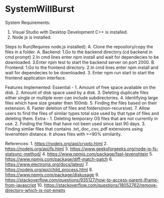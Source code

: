 # SystemWillBurst
System Requirements:
1) Visual Studio with Desktop Development C++ is installed.
2) Node js is installed.

Steps to Run(Requires node.js installed):
A. Clone the repository/copy the files in a folder.
A. Backend:
    1.Go to the backend directory.(cd backend in cmd prompt)
    2.In cmd lines enter npm install and wait for dependecies to be downloaded.
    3.Enter npm test to start the backend server on port 2000.
B. Frontend:
    1.Go to the frontend directory.
    2.In cmd lines enter npm install and wait for dependecies to be downloaded.
    3. Enter npm run start to start the frontend application interface. 

Features Implemented:
Essential - 
    1. Amount of free space available on the disk.
    2. Amount of disk space used by a disk.
    3. Deleting duplicate files either single or multiple even can include subdirectories.
    4. Identifying large files which have size greater then 100mb.
    5. Finding the files based on their extension.
    6. Faster deletion of files and folders(non-recursive).
    7. Allow users to find the files of similar types total size used by that type of files and deleting them.
Extra - 
    1. Deleting temporary OS files that are not currently in use.
    2. Finding the files that have not been used since last 90 days.
    3. Finding similar files that contains .txt,.doc,.csv,.pdf extensions using levenshtein distance. It shows files with >=90% similarity.
    
References:
    1. https://nodejs.org/api/crypto.html
    2. https://nodejs.org/api/fs.html
    3. https://www.geeksforgeeks.org/node-js-fs-statsync-method/
    4. https://www.npmjs.com/package/fast-levenshtein
    5. https://www.npmjs.com/package/diff-match-patch
    6. https://www.electronjs.org/docs/latest/
    7. https://nodejs.org/api/child_process.html
    8. https://www.npmjs.com/package/diskusage
    9. https://stackoverflow.com/questions/935127/how-to-access-parent-iframe-from-javascript
    10. https://stackoverflow.com/questions/18052762/remove-directory-which-is-not-empty



    
    
